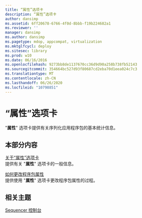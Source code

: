 ```yaml
---
title: “属性”选项卡
description: “属性”选项卡
author: dansimp
ms.assetid: 6ff20678-6766-4f0d-8bbb-f19b224682a1
ms.reviewer: ''
manager: dansimp
ms.author: dansimp
ms.pagetype: mdop, appcompat, virtualization
ms.mktglfcycl: deploy
ms.sitesec: library
ms.prod: w10
ms.date: 06/16/2016
ms.openlocfilehash: 9273bb8de1137670cc36d9d90a258b738fb52143
ms.sourcegitcommit: 354664bc527d93f80687cd2eba70d1eea024c7c3
ms.translationtype: MT
ms.contentlocale: zh-CN
ms.lasthandoff: 06/26/2020
ms.locfileid: "10798851"
---
```

# “属性”选项卡


"**属性**" 选项卡提供有关序列化应用程序包的基本统计信息。

## 本部分内容


<a href="" id="about-the-properties-tab"></a>[关于“属性”选项卡](about-the-properties-tab.md)  
提供有关 "**属性**" 选项卡的一般信息。

<a href="" id="how-to-change-package-properties"></a>[如何更改程序包属性](how-to-change-package-properties.md)  
提供使用 "**属性**" 选项卡更改程序包属性的过程。

## 相关主题


[Sequencer 控制台](sequencer-console.md)

 

 





